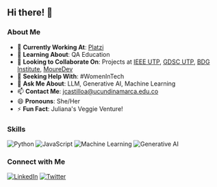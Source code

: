 ## Hi there! 👋
### About Me
- 🔭 **Currently Working At**: [Platzi](https://platzi.com)
- 🌱 **Learning About**: QA Education
- 👯 **Looking to Collaborate On**: Projects at [IEEE UTP](https://www.ieee.org), [GDSC UTP](https://developers.google.com/community/gdsc), [BDG Institute](https://bdg.institute), [MoureDev](https://moure.dev)
- 🤔 **Seeking Help With**: #WomenInTech
- 💬 **Ask Me About**: LLM, Generative AI, Machine Learning
- 📫 **Contact Me**: jcastilloa@ucundinamarca.edu.co
- 😄 **Pronouns**: She/Her
- ⚡ **Fun Fact**: Juliana's Veggie Venture!

### Skills
![Python](https://img.shields.io/badge/Python-3776AB?style=for-the-badge&logo=python&logoColor=white)
![JavaScript](https://img.shields.io/badge/JavaScript-F7DF1E?style=for-the-badge&logo=javascript&logoColor=black)
![Machine Learning](https://img.shields.io/badge/Machine%20Learning-FF6F00?style=for-the-badge&logo=machine-learning&logoColor=white)
![Generative AI](https://img.shields.io/badge/Generative%20AI-00D1A4?style=for-the-badge&logo=ai&logoColor=white)

### Connect with Me
[![LinkedIn](https://img.shields.io/badge/LinkedIn-0A66C2?style=for-the-badge&logo=linkedin&logoColor=white)](https://www.linkedin.com/in/julianacastilloaraujo)
[![Twitter](https://img.shields.io/badge/Twitter-1DA1F2?style=for-the-badge&logo=twitter&logoColor=white)](https://twitter.com/jcastilloaraujo)
